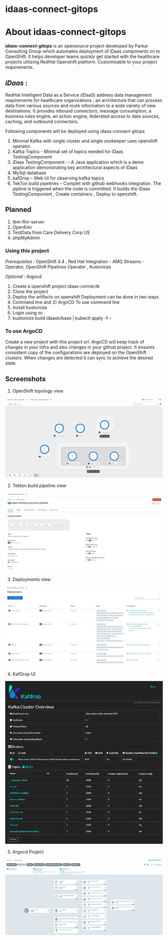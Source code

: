 # idaas-connect-gitops

# About idaas-connect-gitops 
_**idaas-connect-gitops**_  is an opensource project developed by Parkar Consulting Group which automates deployment of iDaas components on to OpenShift. It helps developer teams quickly get started with the healthcare projects utilizing RedHat Openshift platform. Customizable to your project requirements.

## _iDaas_ : 
RedHat Intelligent Data as a Service (iDaaS) address data management requirements for  healthcare organizations , an architecture that can process data from
various sources and route information to a wide variety of new destinations.  It provides inbound connectors, message consumption, a business rules engine, an action engine, federated access to data sources, caching, and outbound connectors.

Following components will be deployed using idaas-connect-gitops
1)	Minimal Kafka with single cluster and single zookeeper uses openshift operator.
2)	Kafka Topics -  Minimal set of topics needed for iDaas TestingComponent
3)	iDaas TestingComponent --  A Java application which is a demo  application demonstrating key architectural aspects of iDaas 
4)	MySql database 
5)	kafDrop – Web UI for observing kafka topics
6)	TekTon build pipelines – Complet with github webhooks integration. 
              The pipline is triggered when the code is committed. It builds the iDaas TestingComponent , Create containers , Deploy to openshift.

## Planned
1)	Ibm-fhir-server
2)	OpenEmr 
3)	TestData from Care Delivery Corp US
4)  phpMyAdmin

###  Using this project
*Prerequisites* : OpenShift 4.4 , Red Hat Integration - AMQ Streams - Operator, OpenShift Pipelines Operator , Kustomize

*Optional* : Argocd

1)	Create a openshift project idaas-connectk
2)	Clone the project
3)	Deploy the artifacts on openshift
Deployment can be done in two ways
1)	Command line and 2) ArgoCD
To use command line 
1)	Install kustomize 
2)	Login using oc
4)	kustomize build  idaask/base  |   kubectl apply -f –

### To use ArgoCD
Create a new project with this project url.
ArgoCD will keep track of changes in your infra and also changes in your github project.
It ensures consistent copy of the configurations are deployed on the OpenShift clusters. When changes are detected it can sync to achieve the desired state. 

## Screenshots
1)	OpenShift topology view

![Openshift Topology view](screenshots/idaas-openshift-topology-view.png)

2) Tekton build pipeline view

![Tekton build pipeline view](screenshots/idaas-tekton-pipeline-view.png)

3) Deployments view

![Deployments view](screenshots/idaas-deployments-view.png)

4) KafDrop UI

![KafDrop UI](screenshots/idaas-kafdrop-view.png)

5) Argocd Project

![Argocd Project](screenshots/idaas-argocd-view.png)

